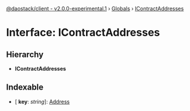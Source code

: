 [@daostack/client - v2.0.0-experimental.1](../README.md) › [Globals](../globals.md) › [IContractAddresses](icontractaddresses.md)

# Interface: IContractAddresses

## Hierarchy

* **IContractAddresses**

## Indexable

* \[ **key**: *string*\]: [Address](../globals.md#address)
